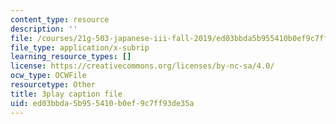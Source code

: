 ```yaml
---
content_type: resource
description: ''
file: /courses/21g-503-japanese-iii-fall-2019/ed03bbda5b955410b0ef9c7ff93de35a_Qd-zK_1bEPM.vtt
file_type: application/x-subrip
learning_resource_types: []
license: https://creativecommons.org/licenses/by-nc-sa/4.0/
ocw_type: OCWFile
resourcetype: Other
title: 3play caption file
uid: ed03bbda-5b95-5410-b0ef-9c7ff93de35a
---
```

